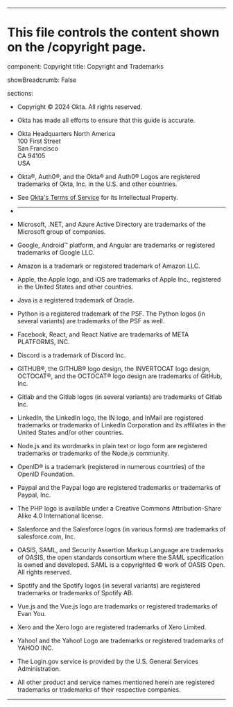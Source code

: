 ---

# This file controls the content shown on the /copyright page.


component: Copyright
title: Copyright and Trademarks

showBreadcrumb: False

sections:

- Copyright © 2024 Okta. All rights reserved.

- Okta has made all efforts to ensure that this guide is accurate.

- Okta Headquarters North America<br>
  100 First Street<br>
  San Francisco<br>
  CA 94105<br>
  USA

- Okta®, Auth0®, and the Okta® and Auth0® Logos are registered trademarks of Okta, Inc. in the U.S. and other countries.

- See <a href="https://www.okta.com/terms-of-service/" target="_blank">Okta's Terms of Service</a> for its Intellectual Property.

- <hr />

- Microsoft, .NET, and Azure Active Directory are trademarks of the Microsoft group of companies.

- Google, Android™ platform, and Angular are trademarks or registered trademarks of Google LLC.

- Amazon is a trademark or registered trademark of Amazon LLC.

- Apple, the Apple logo, and iOS are trademarks of Apple Inc., registered in the United States and other countries.

- Java is a registered trademark of Oracle.

- Python is a registered trademark of the PSF. The Python logos (in several variants) are trademarks of the PSF as well.

- Facebook, React, and React Native are trademarks of META PLATFORMS, INC.

- Discord is a trademark of Discord Inc.

- GITHUB®, the GITHUB® logo design, the INVERTOCAT logo design, OCTOCAT®, and the OCTOCAT® logo design are trademarks of GitHub, Inc.

- Gitlab and the Gitlab logos (in several variants) are trademarks of Gitlab Inc.

- LinkedIn, the LinkedIn logo, the IN logo, and InMail are registered trademarks or trademarks of LinkedIn Corporation and its affiliates in the United States and/or other countries.

- Node.js and its wordmarks in plain text or logo form are registered trademarks or trademarks of the Node.js community.

- OpenID® is a trademark (registered in numerous countries) of the OpenID Foundation.

- Paypal and the Paypal logo are registered trademarks or trademarks of Paypal, Inc.

- The PHP logo is available under a Creative Commons Attribution-Share Alike 4.0 International license.

- Salesforce and the Salesforce logos (in various forms) are trademarks of salesforce.com, Inc.

- OASIS, SAML, and Security Assertion Markup Language are trademarks of OASIS, the open standards consortium where the SAML specification is owned and developed. SAML is a copyrighted © work of OASIS Open. All rights reserved.

- Spotify and the Spotify logos (in several variants) are registered trademarks or trademarks of Spotify AB.

- Vue.js and the Vue.js logo are trademarks or registered trademarks of Evan You.

- Xero and the Xero logo are registered trademarks of Xero Limited.

- Yahoo! and the Yahoo! Logo are trademarks or registered trademarks of YAHOO INC.

- The Login.gov service is provided by the U.S. General Services Administration.

- All other product and service names mentioned herein are registered trademarks or trademarks of their respective companies.

---
